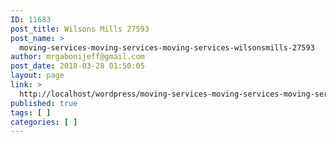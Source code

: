 ```yaml
---
ID: 11683
post_title: Wilsons Mills 27593
post_name: >
  moving-services-moving-services-moving-services-wilsonsmills-27593
author: mrgabonijeff@gmail.com
post_date: 2018-03-28 01:50:05
layout: page
link: >
  http://localhost/wordpress/moving-services-moving-services-moving-services-wilsonsmills-27593/
published: true
tags: [ ]
categories: [ ]
---
```

